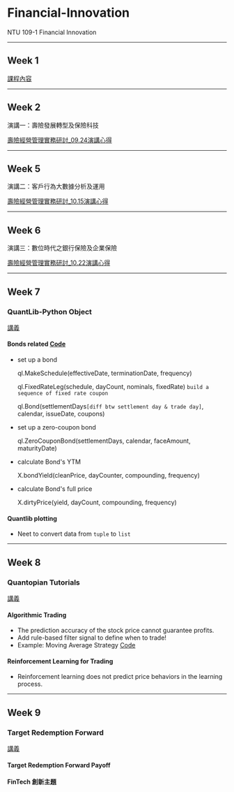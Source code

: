 # Financial-Innovation
NTU 109-1 Financial Innovation
***
## Week 1
[課程內容](https://docs.google.com/presentation/d/e/2PACX-1vTAQ0ns9cSIGCE4Ypfysfb0hEMVPQZmEzAgJWAyAzpU3xwQTzC5hwuVR2O4SXUHOIdjfWfe7qQTyINl/pub?start=false&loop=false&delayms=3000&slide=id.p)
***
## Week 2
演講一：壽險發展轉型及保險科技

[壽險經營管理實務研討_09.24演講心得](https://github.com/Tingyu27/Financial-Innovation/blob/master/%E9%87%91%E8%9E%8D%E5%89%B5%E6%96%B0%E5%BF%83%E5%BE%97%E4%B8%80.pdf)
***
## Week 5
演講二：客戶行為大數據分析及運用

[壽險經營管理實務研討_10.15演講心得](https://github.com/Tingyu27/Financial-Innovation/blob/master/%E5%A3%BD%E9%9A%AA%E7%B6%93%E7%87%9F%E7%AE%A1%E7%90%86%E5%AF%A6%E5%8B%99%E7%A0%94%E8%A8%8E_10.15%E6%BC%94%E8%AC%9B%E5%BF%83%E5%BE%97.pdf)
***
## Week 6
演講三：數位時代之銀行保險及企業保險

[壽險經營管理實務研討_10.22演講心得](https://github.com/Tingyu27/Financial-Innovation/blob/master/%E5%A3%BD%E9%9A%AA%E7%B6%93%E7%87%9F%E7%AE%A1%E7%90%86%E5%AF%A6%E5%8B%99%E7%A0%94%E8%A8%8E_10.22%E6%BC%94%E8%AC%9B%E5%BF%83%E5%BE%97.pdf)
***
## Week 7
### QuantLib-Python Object

[講義](https://docs.google.com/presentation/d/e/2PACX-1vRH1IQE4XEWN9frgTXbtE22KQBd8PsIp-WabfkGLMYEkchQ5X4BoUmzVtGeLOANUQNBA755vDlESPs1/pub?start=false&loop=false&delayms=3000&slide=id.g9d4832b8a0_0_56)

#### Bonds related [Code](https://github.com/Tingyu27/Financial-Innovation/blob/master/Week7%20Bond's%20Price%20&%20YTM%20-%20Quantlib%20plotting%20example.ipynb)
* set up a bond

  ql.MakeSchedule(effectiveDate, terminationDate, frequency)

  ql.FixedRateLeg(schedule, dayCount, nominals, fixedRate)  `build a sequence of fixed rate coupon`

  ql.Bond(settlementDays`[diff btw settlement day & trade day]`, calendar, issueDate, coupons)
* set up a zero-coupon bond

  ql.ZeroCouponBond(settlementDays, calendar, faceAmount, maturityDate)
* calculate Bond's YTM

  X.bondYield(cleanPrice, dayCounter, compounding, frequency)
* calculate Bond's full price

  X.dirtyPrice(yield, dayCount, compounding, frequency)
#### Quantlib plotting
* Neet to convert data from `tuple` to `list`
***
## Week 8
### Quantopian Tutorials
[講義](https://docs.google.com/presentation/d/e/2PACX-1vSsVHyOz-PNWlKyg8J1Ayyv6T2D_6UX-KiNWuls_mzlwnOsAIVcxGAj6YqXIMlOjS-6sLYenGEwxc19/pub?start=false&loop=false&delayms=3000&slide=id.g9d4832b8a0_0_56)

#### Algorithmic Trading
* The prediction accuracy of the stock price cannot guarantee profits.
* Add rule-based filter signal to define when to trade! 
* Example: Moving Average Strategy [Code](https://github.com/Tingyu27/Financial-Innovation/blob/master/Moving%20Average%20Strategy%20Backtesting.ipynb)
#### Reinforcement Learning for Trading
* Reinforcement learning does not predict price behaviors in the learning process.
***
## Week 9
### Target Redemption Forward
[講義](https://docs.google.com/presentation/d/e/2PACX-1vQVcx7YvFAdAZadihCZiQAzAhiDJTwTkFwlqKeyZsXJ-wD9eBRz9APAbNhseJb20xtGxJ2GFqo0tnn0/pub?start=false&loop=false&delayms=3000&slide=id.g9d4832b8a0_0_56)

#### Target Redemption Forward Payoff
#### FinTech 創新主題
